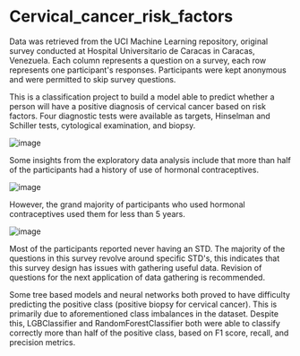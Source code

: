 # Cervical_cancer_risk_factors
Data was retrieved from the UCI Machine Learning repository, original survey conducted at Hospital Universitario de Caracas in Caracas, Venezuela. Each column represents a question on a survey, each row represents one participant's responses. Participants were kept anonymous and were permitted to skip survey questions. 

This is a classification project to build a model able to predict whether a person will have a positive diagnosis of cervical cancer based on risk factors. Four diagnostic tests were available as targets, Hinselman and Schiller tests, cytological examination, and biopsy. 

![image](https://user-images.githubusercontent.com/91214731/155193429-777fc581-af17-4472-bd07-9f78e0e2be5a.png)

Some insights from the exploratory data analysis include that more than half of the participants had a history of use of hormonal contraceptives.

![image](https://user-images.githubusercontent.com/91214731/155192816-2234d98b-fd6e-4e87-9037-e6a4284d2ee8.png)

However, the grand majority of participants who used hormonal contraceptives used them for less than 5 years.

![image](https://user-images.githubusercontent.com/91214731/155193485-7e9c9439-6e37-408a-8f40-a897d5ff3c4a.png)

Most of the participants reported never having an STD. The majority of the questions in this survey revolve around specific STD's, this indicates that this survey design has issues with gathering useful data. Revision of questions for the next application of data gathering is recommended.

Some tree based models and neural networks both proved to have difficulty predicting the positive class (positive biopsy for cervical cancer). This is primarily due to aforementioned class imbalances in the dataset. Despite this, LGBClassifier and RandomForestClassifier both were able to classify correctly more than half of the positive class, based on F1 score, recall, and precision metrics.
